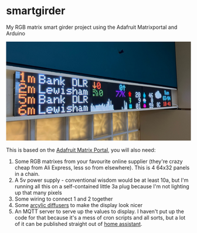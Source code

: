 # smartgirder
My RGB matrix smart girder project using the Adafruit Matrixportal and Arduino

![alt text](https://github.com/smartbutnot/smartgirder/blob/main/girder.jpg?raw=true)

This is based on the [Adafruit Matrix Portal](https://www.adafruit.com/product/4745), you will also need:

1. Some RGB matrixes from your favourite online supplier (they're crazy cheap from Ali Express, less so from elsewhere). This is 4 64x32 panels in a chain.
2. A 5v power supply - conventional wisdom would be at least 10a, but I'm running all this on a self-contained little 3a plug because I'm not lighting up that many pixels
3. Some wiring to connect 1 and 2 together
4. Some [arcylic diffusers](https://learn.adafruit.com/weather-display-matrix/led-matrix-diffuser) to make the display look nicer
5. An MQTT server to serve up the values to display. I haven't put up the code for that because it's a mess of cron scripts and all sorts, but a lot of it can be published straight out of [home assistant](https://www.home-assistant.io/).
